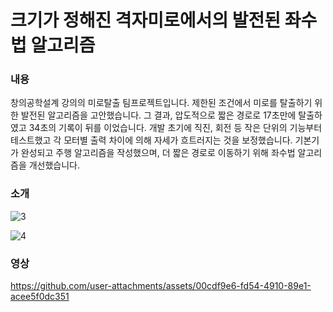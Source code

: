 # 크기가 정해진 격자미로에서의  발전된 좌수법 알고리즘

### 내용

창의공학설계 강의의 미로탈출 팀프로젝트입니다. 제한된 조건에서 미로를 탈출하기 위한 발전된 알고리즘을 고안했습니다. 그 결과, 압도적으로 짧은 경로로 17초만에 탈출하였고 34초의 기록이 뒤를 이었습니다.
개발 초기에 직진, 회전 등 작은 단위의 기능부터 테스트했고 각 모터별 출력 차이에 의해 자세가 흐트러지는 것을 보정했습니다. 기본기가 완성되고 주행 알고리즘을 작성했으며, 더 짧은 경로로 이동하기 위해 좌수법 알고리즘을 개선했습니다.

### 소개

![3](https://github.com/user-attachments/assets/70e30d54-2a48-4769-93ac-4b1c46a031e0)

![4](https://github.com/user-attachments/assets/b615b520-6543-4b5b-9f77-5461cb71d87b)


### 영상

https://github.com/user-attachments/assets/00cdf9e6-fd54-4910-89e1-acee5f0dc351
